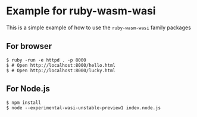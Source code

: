 # Example for ruby-wasm-wasi

This is a simple example of how to use the `ruby-wasm-wasi` family packages

## For browser

```console
$ ruby -run -e httpd . -p 8000
$ # Open http://localhost:8000/hello.html
$ # Open http://localhost:8000/lucky.html
```

## For Node.js

```console
$ npm install
$ node --experimental-wasi-unstable-preview1 index.node.js
```
